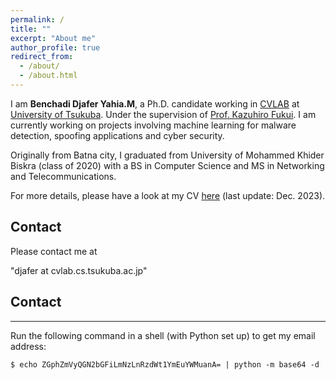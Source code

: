 ```yaml
---
permalink: /
title: ""
excerpt: "About me"
author_profile: true
redirect_from: 
  - /about/
  - /about.html
---
```


I am **Benchadi Djafer Yahia.M**, a Ph.D. candidate working in [CVLAB](https://en.home.cvlab.cs.tsukuba.ac.jp/) at [University of Tsukuba](https://www.tsukuba.ac.jp/en/). Under the supervision of [Prof. Kazuhiro Fukui](https://scholar.google.com/citations?user=sHcEkmAAAAAJ&hl=en). I am currently working on projects involving machine learning for malware detection, spoofing applications and cyber security. 

Originally from Batna city, I graduated from University of Mohammed Khider Biskra (class of 2020) with a BS in Computer Science and MS in Networking and Telecommunications. 

For more details, please have a look at my CV [here](https://github.com/Djaferbenchadi/djafer.github.io/tree/master/files/CV.pdf) (last update: Dec. 2023).



## Contact
Please contact me at

&quot;djafer at cvlab.cs.tsukuba.ac.jp&quot;


<!-- Contact -->
<!-- Shadow nav -->
<div id="contact" class="nav-shadow"></div>
<h2 class="mt-2">Contact</h2>
<hr />
<p>
  Run the following command in a shell (with Python set up) to get my
  email address:
</p>
<div class="card mb-3 bg-light">
  <div class="card-body">
      <code>$ echo ZGphZmVyQGN2bGFiLmNzLnRzdWt1YmEuYWMuanA= | python -m base64 -d</code>
  </div>
</div>
